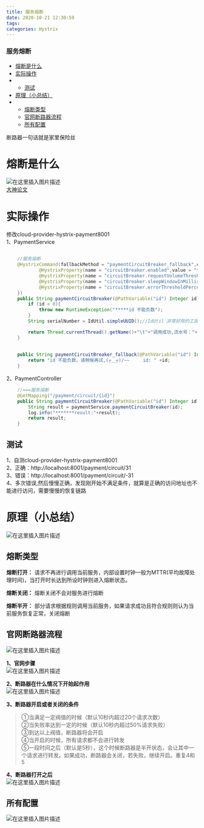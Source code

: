 ```yaml
---
title: 服务熔断
date: 2020-10-21 12:30:59
tags: 
categories: Hystrix
---
```


<!--more-->

### 服务熔断

- [熔断是什么](#_4)
- [实际操作](#_9)
- - [测试](#_47)
- [原理（小总结）](#_54)
- - [熔断类型](#_57)
  - [官网断路器流程](#_65)
  - [所有配置](#_88)

断路器一句话就是家里保险丝

# 熔断是什么

![在这里插入图片描述](https://img-blog.csdnimg.cn/20201021121150361.png?x-oss-process=image/watermark,type_ZmFuZ3poZW5naGVpdGk,shadow_10,text_aHR0cHM6Ly9ibG9nLmNzZG4ubmV0L3FxXzIxMDQwNTU5,size_16,color_FFFFFF,t_70#pic_center)  
[大神论文](https://martinfowler.com/bliki/CircuitBreaker.html)

# 实际操作

修改cloud-provider-hystrix-payment8001  
1、PaymentService

```java

    //服务熔断
    @HystrixCommand(fallbackMethod = "paymentCircuitBreaker_fallback",commandProperties = {
            @HystrixProperty(name = "circuitBreaker.enabled",value = "true"),  //是否开启断路器
            @HystrixProperty(name = "circuitBreaker.requestVolumeThreshold",value = "10"),   //请求次数
            @HystrixProperty(name = "circuitBreaker.sleepWindowInMilliseconds",value = "10000"),  //时间范围
            @HystrixProperty(name = "circuitBreaker.errorThresholdPercentage",value = "60"), //失败率达到多少后跳闸
    })
    public String paymentCircuitBreaker(@PathVariable("id") Integer id){
        if (id < 0){
            throw new RuntimeException("*****id 不能负数");
        }
        String serialNumber = IdUtil.simpleUUID();//IdUtil 非常好用的工具类，来自--->https://www.hutool.cn/

        return Thread.currentThread().getName()+"\t"+"调用成功,流水号："+serialNumber;
    }
    
    
    public String paymentCircuitBreaker_fallback(@PathVariable("id") Integer id){
        return "id 不能负数，请稍候再试,(┬＿┬)/~~     id: " +id;
    }
```

2、PaymentController

```java
    //===服务熔断
    @GetMapping("/payment/circuit/{id}")
    public String paymentCircuitBreaker(@PathVariable("id") Integer id){
        String result = paymentService.paymentCircuitBreaker(id);
        log.info("*******result:"+result);
        return result;
    }
```

## 测试

1、自测cloud-provider-hystrix-payment8001  
2、正确：http://localhost:8001/payment/circuit/31  
3、错误：http://localhost:8001/payment/circuit/-31  
4、多次错误,然后慢慢正确，发现刚开始不满足条件，就算是正确的访问地址也不能进行访问，需要慢慢的恢复链路

# 原理（小总结）

![在这里插入图片描述](https://img-blog.csdnimg.cn/20201021121914350.png?x-oss-process=image/watermark,type_ZmFuZ3poZW5naGVpdGk,shadow_10,text_aHR0cHM6Ly9ibG9nLmNzZG4ubmV0L3FxXzIxMDQwNTU5,size_16,color_FFFFFF,t_70#pic_center)

## 熔断类型

**熔断打开：** 请求不再进行调用当前服务，内部设置时钟一般为MTTR\(平均故障处理时间\)，当打开时长达到所设时钟则进入熔断状态。

**熔断关闭：** 熔断关闭不会对服务进行熔断

**熔断半开：** 部分请求根据规则调用当前服务，如果请求成功且符合规则则认为当前服务恢复正常，关闭熔断

## 官网断路器流程

![在这里插入图片描述](https://img-blog.csdnimg.cn/2020102112210063.png?x-oss-process=image/watermark,type_ZmFuZ3poZW5naGVpdGk,shadow_10,text_aHR0cHM6Ly9ibG9nLmNzZG4ubmV0L3FxXzIxMDQwNTU5,size_16,color_FFFFFF,t_70#pic_center)

**1、官网步骤**  
![在这里插入图片描述](https://img-blog.csdnimg.cn/20201021122115689.png?x-oss-process=image/watermark,type_ZmFuZ3poZW5naGVpdGk,shadow_10,text_aHR0cHM6Ly9ibG9nLmNzZG4ubmV0L3FxXzIxMDQwNTU5,size_16,color_FFFFFF,t_70#pic_center)

**2、断路器在什么情况下开始起作用**  
![在这里插入图片描述](https://img-blog.csdnimg.cn/20201021122126272.png?x-oss-process=image/watermark,type_ZmFuZ3poZW5naGVpdGk,shadow_10,text_aHR0cHM6Ly9ibG9nLmNzZG4ubmV0L3FxXzIxMDQwNTU5,size_16,color_FFFFFF,t_70#pic_center)

**3、断路器开启或者关闭的条件**

> ①当满足一定阀值的时候（默认10秒内超过20个请求次数）  
> ②当失败率达到一定的时候（默认10秒内超过50\%请求失败）  
> ③到达以上阀值，断路器将会开启  
> ④当开启的时候，所有请求都不会进行转发  
> ⑤一段时间之后（默认是5秒），这个时候断路器是半开状态，会让其中一个请求进行转发。如果成功，断路器会关闭，若失败，继续开启。重复4和5

**4、断路器打开之后**  
![在这里插入图片描述](https://img-blog.csdnimg.cn/20201021122951825.png?x-oss-process=image/watermark,type_ZmFuZ3poZW5naGVpdGk,shadow_10,text_aHR0cHM6Ly9ibG9nLmNzZG4ubmV0L3FxXzIxMDQwNTU5,size_16,color_FFFFFF,t_70#pic_center)

## 所有配置

![在这里插入图片描述](https://img-blog.csdnimg.cn/2020102112305390.png?x-oss-process=image/watermark,type_ZmFuZ3poZW5naGVpdGk,shadow_10,text_aHR0cHM6Ly9ibG9nLmNzZG4ubmV0L3FxXzIxMDQwNTU5,size_16,color_FFFFFF,t_70#pic_center)